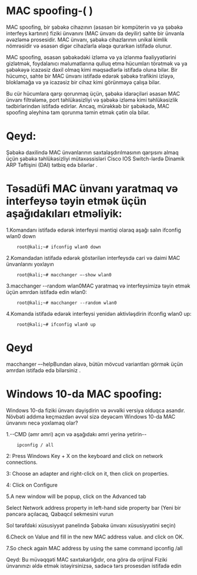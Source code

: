 # MAC spoofing-(  )


MAC spoofing, bir şəbəkə cihazının (əsasən bir kompüterin və ya şəbəkə interfeys kartının) fiziki ünvanını (MAC ünvanı da deyilir) sahte bir ünvanla əvəzləmə prosesidir. MAC ünvanı, şəbəkə cihazlarının unikal kimlik nömrəsidir və əsasən digər cihazlarla əlaqə qurarkən istifadə olunur.

MAC spoofing, əsasən şəbəkədəki izləmə və ya izlənmə fəaliyyətlərini gizlətmək, foydalanıcı məlumatlarına qulluq etmə hücumları törətmək və ya şəbəkəyə icazəsiz daxil olmaq kimi məqsədlərlə istifadə oluna bilər. Bir hücumçı, sahte bir MAC ünvanı istifadə edərək şəbəkə trafikini izləyə, bloklamağa və ya icazəsiz bir cihaz kimi görünməyə çalışa bilər.

Bu cür hücumlara qarşı qorunmaq üçün, şəbəkə idarəçiləri əsasən MAC ünvanı filtrələmə, port təhlükəsizliyi və şəbəkə izləmə kimi təhlükəsizlik tədbirlərindən istifadə edirlər. Ancaq, mürəkkəb bir şəbəkədə, MAC spoofing əleyhinə tam qorunma təmin etmək çətin ola bilər.


# Qeyd:

Şəbəkə daxilində MAC ünvanlarının saxtalaşdırılmasının qarşısını almaq üçün şəbəkə təhlükəsizliyi mütəxəssisləri Cisco IOS Switch-lərdə Dinamik ARP Təftişini (DAI) tətbiq edə bilərlər .




# Təsadüfi MAC ünvanı yaratmaq və interfeysə təyin etmək üçün aşağıdakıları etməliyik:

1.Komandanı istifadə edərək interfeysi məntiqi olaraq aşağı salın ifconfig wlan0 down

		root@kali;~# ifconfig wlan0 down



2.Komandadan istifadə edərək göstərilən interfeysdə cari və daimi MAC ünvanlarını yoxlayın 
		
		root@kali;~# macchanger –-show wlan0 


3.macchanger --random wlan0MAC yaratmaq və interfeysimizə təyin etmək üçün əmrdən istifadə edin wlan0:

		root@kali;~# macchanger --random wlan0


4.Komanda istifadə edərək interfeysi yenidən aktivləşdirin ifconfig wlan0 up:

		root@kali;~# ifconfig wlan0 up


# Qeyd
macchanger –-helpBundan əlavə, bütün mövcud variantları görmək üçün əmrdən istifadə edə bilərsiniz .


# Windows 10-da MAC spoofing:

Windows 10-da fiziki ünvanı dəyişdirin və əvvəlki versiya olduqca asandır. Növbəti addıma keçməzdən əvvəl sizə deyəcəm Windows 10-da MAC ünvanını necə yoxlamaq olar? 

1.--CMD (əmr əmri) açın və aşağıdakı əmri yerinə yetirin--

		ipconfig / all


2: Press Windows Key + X on the keyboard and click on network connections.

3: Choose an adapter and right-click on it, then click on properties.

4: Click on Configure 

5.A new window will be popup, click on the Advanced tab

Select Network address property in left-hand side property bar
(Yeni bir pəncərə açılacaq, Qabaqcıl sekmesini vurun

Sol tərəfdəki xüsusiyyət panelində Şəbəkə ünvanı xüsusiyyətini seçin)

6.Check on Value and fill in the new MAC address value. and click on OK.

7.So check again MAC address by using the same command ipconfig /all



Qeyd: Bu müvəqqəti MAC saxtakarlığıdır, ona görə də orijinal Fiziki ünvanınızı əldə etmək istəyirsinizsə, sadəcə tərs prosesdən istifadə edin

